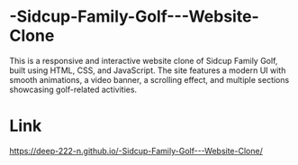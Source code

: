 # -Sidcup-Family-Golf---Website-Clone
This is a responsive and interactive website clone of Sidcup Family Golf, built using HTML, CSS, and JavaScript. The site features a modern UI with smooth animations, a video banner, a scrolling effect, and multiple sections showcasing golf-related activities.

# Link
https://deep-222-n.github.io/-Sidcup-Family-Golf---Website-Clone/
